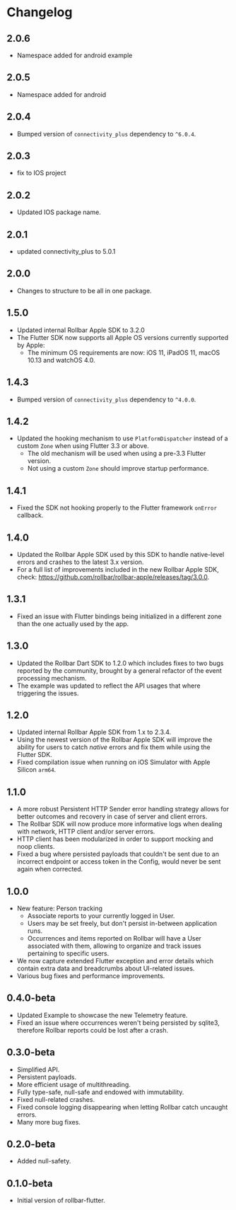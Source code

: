 # Changelog
## 2.0.6
- Namespace added for android example

## 2.0.5
- Namespace added for android

## 2.0.4
- Bumped version of `connectivity_plus` dependency to `^6.0.4`.
## 2.0.3

- fix to IOS project

## 2.0.2

- Updated IOS package name.

## 2.0.1

- updated connectivity_plus to 5.0.1

## 2.0.0

- Changes to structure to be all in one package.

## 1.5.0

- Updated internal Rollbar Apple SDK to 3.2.0
- The Flutter SDK now supports all Apple OS versions currently supported by Apple:
  - The minimum OS requirements are now: iOS 11, iPadOS 11, macOS 10.13 and watchOS 4.0.

## 1.4.3

- Bumped version of `connectivity_plus` dependency to `^4.0.0`.

## 1.4.2

- Updated the hooking mechanism to use `PlatformDispatcher` instead of a custom `Zone` when using Flutter 3.3 or above.
  - The old mechanism will be used when using a pre-3.3 Flutter version.
  - Not using a custom `Zone` should improve startup performance.

## 1.4.1

- Fixed the SDK not hooking properly to the Flutter framework `onError` callback.

## 1.4.0

- Updated the Rollbar Apple SDK used by this SDK to handle native-level errors and crashes to the latest 3.x version.
- For a full list of improvements included in the new Rollbar Apple SDK, check: https://github.com/rollbar/rollbar-apple/releases/tag/3.0.0.

## 1.3.1

- Fixed an issue with Flutter bindings being initialized in a different zone than the one actually used by the app.

## 1.3.0

- Updated the Rollbar Dart SDK to 1.2.0 which includes fixes to two bugs reported by the community, brought by a general refactor of the event processing mechanism.
- The example was updated to reflect the API usages that where triggering the issues.

## 1.2.0

- Updated internal Rollbar Apple SDK from 1.x to 2.3.4.
- Using the newest version of the Rollbar Apple SDK will improve the ability for users to catch _native_ errors and fix them while using the Flutter SDK.
- Fixed compilation issue when running on iOS Simulator with Apple Silicon `arm64`.

## 1.1.0

- A more robust Persistent HTTP Sender error handling strategy allows for better outcomes and recovery in case of server and client errors.
- The Rollbar SDK will now produce more informative logs when dealing with network, HTTP client and/or server errors.
- HTTP client has been modularized in order to support mocking and noop clients.
- Fixed a bug where persisted payloads that couldn't be sent due to an incorrect endpoint or access token in the Config, would never be sent again when corrected.

## 1.0.0

- New feature: Person tracking
  - Associate reports to your currently logged in User.
  - Users may be set freely, but don't persist in-between application runs.
  - Occurrences and items reported on Rollbar will have a User associated with them, allowing to organize and track issues pertaining to specific users.
- We now capture extended Flutter exception and error details which contain extra data and breadcrumbs about UI-related issues.
- Various bug fixes and performance improvements.

## 0.4.0-beta

- Updated Example to showcase the new Telemetry feature.
- Fixed an issue where occurrences weren't being persisted by sqlite3, therefore Rollbar reports could be lost after a crash.

## 0.3.0-beta

- Simplified API.
- Persistent payloads.
- More efficient usage of multithreading.
- Fully type-safe, null-safe and endowed with immutability.
- Fixed null-related crashes.
- Fixed console logging disappearing when letting Rollbar catch uncaught errors.
- Many more bug fixes.

## 0.2.0-beta

- Added null-safety.

## 0.1.0-beta

- Initial version of rollbar-flutter.
